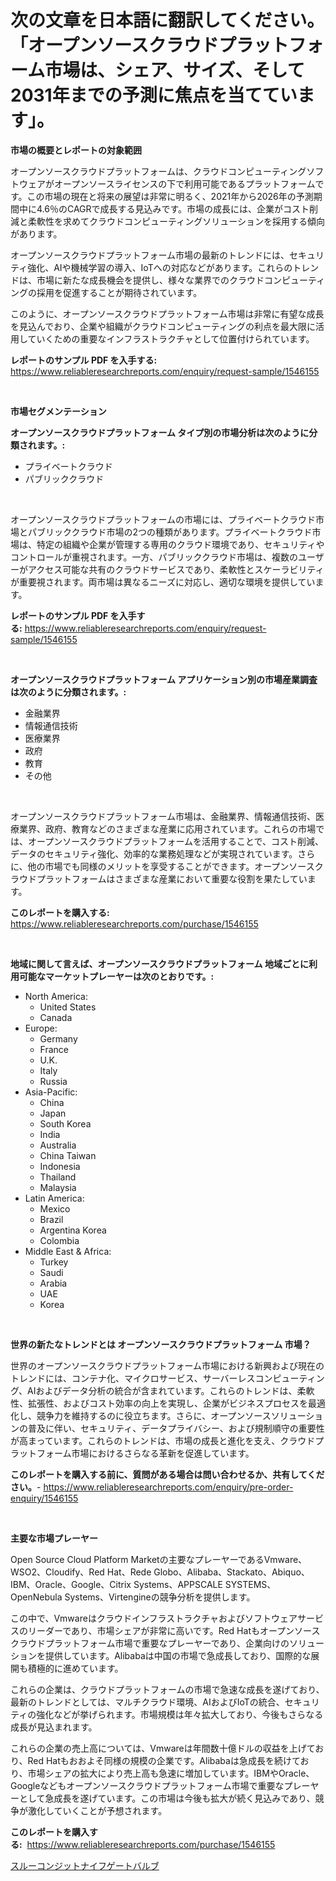 <p><h1>次の文章を日本語に翻訳してください。「オープンソースクラウドプラットフォーム市場は、シェア、サイズ、そして2031年までの予測に焦点を当てています」。</h1></p><p><strong>市場の概要とレポートの対象範囲</strong></p>
<p><p>オープンソースクラウドプラットフォームは、クラウドコンピューティングソフトウェアがオープンソースライセンスの下で利用可能であるプラットフォームです。この市場の現在と将来の展望は非常に明るく、2021年から2026年の予測期間中に4.6％のCAGRで成長する見込みです。市場の成長には、企業がコスト削減と柔軟性を求めてクラウドコンピューティングソリューションを採用する傾向があります。</p><p>オープンソースクラウドプラットフォーム市場の最新のトレンドには、セキュリティ強化、AIや機械学習の導入、IoTへの対応などがあります。これらのトレンドは、市場に新たな成長機会を提供し、様々な業界でのクラウドコンピューティングの採用を促進することが期待されています。</p><p>このように、オープンソースクラウドプラットフォーム市場は非常に有望な成長を見込んでおり、企業や組織がクラウドコンピューティングの利点を最大限に活用していくための重要なインフラストラクチャとして位置付けられています。</p></p>
<p><strong>レポートのサンプル PDF を入手する:</strong> <a href="https://www.reliableresearchreports.com/enquiry/request-sample/1546155">https://www.reliableresearchreports.com/enquiry/request-sample/1546155</a></p>
<p>&nbsp;</p>
<p><strong>市場セグメンテーション</strong></p>
<p><strong>オープンソースクラウドプラットフォーム タイプ別の市場分析は次のように分類されます。:</strong></p>
<p><ul><li>プライベートクラウド</li><li>パブリッククラウド</li></ul></p>
<p>&nbsp;</p>
<p><p>オープンソースクラウドプラットフォームの市場には、プライベートクラウド市場とパブリッククラウド市場の2つの種類があります。プライベートクラウド市場は、特定の組織や企業が管理する専用のクラウド環境であり、セキュリティやコントロールが重視されます。一方、パブリッククラウド市場は、複数のユーザーがアクセス可能な共有のクラウドサービスであり、柔軟性とスケーラビリティが重要視されます。両市場は異なるニーズに対応し、適切な環境を提供しています。</p></p>
<p><strong>レポートのサンプル PDF を入手する:</strong>&nbsp;<a href="https://www.reliableresearchreports.com/enquiry/request-sample/1546155">https://www.reliableresearchreports.com/enquiry/request-sample/1546155</a></p>
<p>&nbsp;</p>
<p><strong> オープンソースクラウドプラットフォーム アプリケーション別の市場産業調査は次のように分類されます。:</strong></p>
<p><ul><li>金融業界</li><li>情報通信技術</li><li>医療業界</li><li>政府</li><li>教育</li><li>その他</li></ul></p>
<p>&nbsp;</p>
<p><p>オープンソースクラウドプラットフォーム市場は、金融業界、情報通信技術、医療業界、政府、教育などのさまざまな産業に応用されています。これらの市場では、オープンソースクラウドプラットフォームを活用することで、コスト削減、データのセキュリティ強化、効率的な業務処理などが実現されています。さらに、他の市場でも同様のメリットを享受することができます。オープンソースクラウドプラットフォームはさまざまな産業において重要な役割を果たしています。</p></p>
<p><strong>このレポートを購入する:</strong>&nbsp; <a href="https://www.reliableresearchreports.com/purchase/1546155">https://www.reliableresearchreports.com/purchase/1546155</a></p>
<p>&nbsp;</p>
<p><strong>地域に関して言えば、オープンソースクラウドプラットフォーム 地域ごとに利用可能なマーケットプレーヤーは次のとおりです。:</strong></p>
<p><ul>
    <li>
        North America:
        <ul>
            <li>United States</li>
            <li>Canada</li>
        </ul>
    </li>
    <li>
        Europe:
        <ul>
            <li>Germany</li>
            <li>France</li>
            <li>U.K.</li>
            <li>Italy</li>
            <li>Russia</li>
        </ul>
    </li>
    <li>
        Asia-Pacific:
        <ul>
            <li>China</li>
            <li>Japan</li>
            <li>South Korea</li>
            <li>India</li>
            <li>Australia</li>
            <li>China Taiwan</li>
            <li>Indonesia</li>
            <li>Thailand</li>
            <li>Malaysia</li>
        </ul>
    </li>
    <li>
        Latin America:
        <ul>
            <li>Mexico</li>
            <li>Brazil</li>
            <li>Argentina Korea</li>
            <li>Colombia</li>
        </ul>
    </li>
    <li>
        Middle East & Africa:
        <ul>
            <li>Turkey</li>
            <li>Saudi</li>
            <li>Arabia</li>
            <li>UAE</li>
            <li>Korea</li>
        </ul>
    </li>
    </ul></p>
<p>&nbsp;</p>
<p><strong>世界の新たなトレンドとは オープンソースクラウドプラットフォーム 市場？</strong></p>
<p><p>世界のオープンソースクラウドプラットフォーム市場における新興および現在のトレンドには、コンテナ化、マイクロサービス、サーバーレスコンピューティング、AIおよびデータ分析の統合が含まれています。これらのトレンドは、柔軟性、拡張性、およびコスト効率の向上を実現し、企業がビジネスプロセスを最適化し、競争力を維持するのに役立ちます。さらに、オープンソースソリューションの普及に伴い、セキュリティ、データプライバシー、および規制順守の重要性が高まっています。これらのトレンドは、市場の成長と進化を支え、クラウドプラットフォーム市場におけるさらなる革新を促進しています。</p></p>
<p><strong>このレポートを購入する前に、質問がある場合は問い合わせるか、共有してください。</strong>- <a href="https://www.reliableresearchreports.com/enquiry/pre-order-enquiry/1546155">https://www.reliableresearchreports.com/enquiry/pre-order-enquiry/1546155</a></p>
<p>&nbsp;</p>
<p><strong>主要な市場プレーヤー</strong></p>
<p><p>Open Source Cloud Platform Marketの主要なプレーヤーであるVmware、WSO2、Cloudify、Red Hat、Rede Globo、Alibaba、Stackato、Abiquo、IBM、Oracle、Google、Citrix Systems、APPSCALE SYSTEMS、OpenNebula Systems、Virtengineの競争分析を提供します。</p><p>この中で、Vmwareはクラウドインフラストラクチャおよびソフトウェアサービスのリーダーであり、市場シェアが非常に高いです。Red Hatもオープンソースクラウドプラットフォーム市場で重要なプレーヤーであり、企業向けのソリューションを提供しています。Alibabaは中国の市場で急成長しており、国際的な展開も積極的に進めています。</p><p>これらの企業は、クラウドプラットフォームの市場で急速な成長を遂げており、最新のトレンドとしては、マルチクラウド環境、AIおよびIoTの統合、セキュリティの強化などが挙げられます。市場規模は年々拡大しており、今後もさらなる成長が見込まれます。</p><p>これらの企業の売上高については、Vmwareは年間数十億ドルの収益を上げており、Red Hatもおおよそ同様の規模の企業です。Alibabaは急成長を続けており、市場シェアの拡大により売上高も急速に増加しています。IBMやOracle、Googleなどもオープンソースクラウドプラットフォーム市場で重要なプレーヤーとして急成長を遂げています。この市場は今後も拡大が続く見込みであり、競争が激化していくことが予想されます。</p></p>
<p><strong>このレポートを購入する:</strong>&nbsp;&nbsp;<a href="https://www.reliableresearchreports.com/purchase/1546155">https://www.reliableresearchreports.com/purchase/1546155</a></p>
<p><p><a href="https://github.com/nemesis2824/Market-Research-Report-List-1/blob/main/964088913291.md">スルーコンジットナイフゲートバルブ</a></p></p>